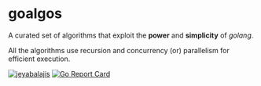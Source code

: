 # goalgos
A curated set of algorithms that exploit the __power__ and __simplicity__ of _golang_.

All the algorithms use recursion and concurrency (or) parallelism for efficient execution.

[![jeyabalajis](https://circleci.com/gh/jeyabalajis/goalgos.svg?style=svg)](<LINK>)
[![Go Report Card](https://goreportcard.com/badge/github.com/jeyabalajis/goalgos)](https://goreportcard.com/report/github.com/jeyabalajis/goalgos)
